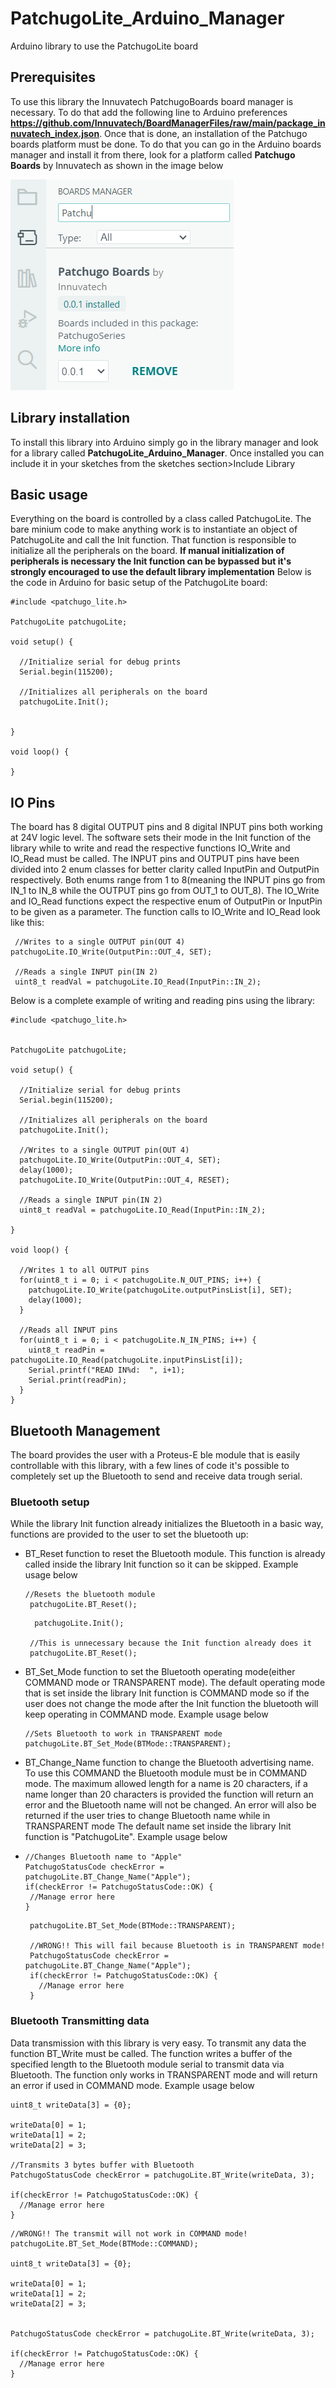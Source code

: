 # PatchugoLite_Arduino_Manager
Arduino library to use the PatchugoLite board

## Prerequisites
To use this library the Innuvatech PatchugoBoards board manager is necessary. To do that add the following line to Arduino preferences **https://github.com/Innuvatech/BoardManagerFiles/raw/main/package_innuvatech_index.json**. Once that is done, an installation of the Patchugo boards platform must be done. To do that you can go in the Arduino boards manager and install it from there, look for a platform called **Patchugo Boards** by Innuvatech as shown in the image below

![Boards manager image](https://github.com/Innuvatech/PatchugoLite_Arduino_Manager/blob/main/docs/images/Patchugo_Boards.png)



## Library installation
To install this library into Arduino simply go in the library manager and look for a library called **PatchugoLite_Arduino_Manager**. Once installed you can include it in your sketches from the sketches section>Include Library

## Basic usage

Everything on the board is controlled by a class called PatchugoLite. The bare minium code to make anything work is to instantiate an object of PatchugoLite and call the Init function. That function is responsible to initialize all the peripherals on the board. **If manual initialization of peripherals is necessary the Init function can be bypassed but it's strongly encouraged to use the default library implementation** Below is the code in Arduino for basic setup of the PatchugoLite board:

```
#include <patchugo_lite.h>

PatchugoLite patchugoLite;

void setup() {

  //Initialize serial for debug prints
  Serial.begin(115200);
  
  //Initializes all peripherals on the board
  patchugoLite.Init();


}

void loop() {

}
```

## IO Pins

The board has 8 digital OUTPUT pins and 8 digital INPUT pins both working at 24V logic level. The software sets their mode in the Init function of the library while to write and read the respective functions IO_Write and IO_Read must be called. The INPUT pins and OUTPUT pins have been divided into 2 enum classes for better clarity called InputPin and OutputPin respectively. Both enums range from 1 to 8(meaning the INPUT pins go from IN_1 to IN_8 while the OUTPUT pins go from OUT_1 to OUT_8). The IO_Write and IO_Read functions expect the respective enum of OutputPin or InputPin to be given as a parameter. The function calls to IO_Write and IO_Read look like this:
```
 //Writes to a single OUTPUT pin(OUT 4)
patchugoLite.IO_Write(OutputPin::OUT_4, SET);

 //Reads a single INPUT pin(IN 2)
 uint8_t readVal = patchugoLite.IO_Read(InputPin::IN_2);
```

Below is a complete example of writing and reading pins using the library:
```
#include <patchugo_lite.h>


PatchugoLite patchugoLite;

void setup() {

  //Initialize serial for debug prints
  Serial.begin(115200);
  
  //Initializes all peripherals on the board
  patchugoLite.Init();

  //Writes to a single OUTPUT pin(OUT 4)
  patchugoLite.IO_Write(OutputPin::OUT_4, SET);
  delay(1000);
  patchugoLite.IO_Write(OutputPin::OUT_4, RESET);

  //Reads a single INPUT pin(IN 2)
  uint8_t readVal = patchugoLite.IO_Read(InputPin::IN_2);

}

void loop() {

  //Writes 1 to all OUTPUT pins
  for(uint8_t i = 0; i < patchugoLite.N_OUT_PINS; i++) {
    patchugoLite.IO_Write(patchugoLite.outputPinsList[i], SET);
    delay(1000);
  }

  //Reads all INPUT pins
  for(uint8_t i = 0; i < patchugoLite.N_IN_PINS; i++) {
    uint8_t readPin = patchugoLite.IO_Read(patchugoLite.inputPinsList[i]);
    Serial.printf("READ IN%d:  ", i+1);
    Serial.print(readPin);
  }
}
```

## Bluetooth Management

The board provides the user with a Proteus-E ble module that is easily controllable with this library, with a few lines of code it's possible to completely set up the Bluetooth to send and receive data trough serial.

### Bluetooth setup

While the library Init function already initializes the Bluetooth in a basic way, functions are provided to the user to set the bluetooth up:
  - BT_Reset function to reset the Bluetooth module. This function is already called inside the library Init function so it can be skipped. Example usage below
     ```
     //Resets the bluetooth module
      patchugoLite.BT_Reset();
     ```
     
     ```
       patchugoLite.Init();

      //This is unnecessary because the Init function already does it
      patchugoLite.BT_Reset();
     ```

   - BT_Set_Mode function to set the Bluetooth operating mode(either COMMAND mode or TRANSPARENT mode). The default operating mode that is set inside the 
      library Init function is COMMAND mode so if the user does not change the mode after the Init function the bluetooth will keep operating in COMMAND mode. 
      Example usage below
     
      ```
      //Sets Bluetooth to work in TRANSPARENT mode
      patchugoLite.BT_Set_Mode(BTMode::TRANSPARENT);
      ```

   - BT_Change_Name function to change the Bluetooth advertising name. To use this COMMAND the Bluetooth module must be in COMMAND mode. The maximum allowed            length for a name is 20 characters, if a name longer than 20 characters is provided the function will return an error and the Bluetooth name will not be           changed. An error will also be returned if the user tries to change Bluetooth name while in TRANSPARENT mode The default name set inside the library Init          function is "PatchugoLite". Example usage below
   - 
     ```
     //Changes Bluetooth name to "Apple"
     PatchugoStatusCode checkError = patchugoLite.BT_Change_Name("Apple");
     if(checkError != PatchugoStatusCode::OK) {
      //Manage error here
     }
     ```
     
     ```
      patchugoLite.BT_Set_Mode(BTMode::TRANSPARENT);

      //WRONG!! This will fail because Bluetooth is in TRANSPARENT mode!
      PatchugoStatusCode checkError = patchugoLite.BT_Change_Name("Apple");
      if(checkError != PatchugoStatusCode::OK) {
        //Manage error here
      }
      ```

   ### Bluetooth Transmitting data

   Data transmission with this library is very easy. To transmit any data the function BT_Write must be called. The function writes a buffer of the specified         length to the Bluetooth module serial to transmit data via Bluetooth. The function only works in TRANSPARENT mode and will return an error if used in COMMAND      mode. Example usage below 
   
  ```
  uint8_t writeData[3] = {0};

  writeData[0] = 1;
  writeData[1] = 2;
  writeData[2] = 3;

  //Transmits 3 bytes buffer with Bluetooth
  PatchugoStatusCode checkError = patchugoLite.BT_Write(writeData, 3);

  if(checkError != PatchugoStatusCode::OK) {
    //Manage error here
  }
  ```

  ```
 //WRONG!! The transmit will not work in COMMAND mode!
  patchugoLite.BT_Set_Mode(BTMode::COMMAND);

  uint8_t writeData[3] = {0};

  writeData[0] = 1;
  writeData[1] = 2;
  writeData[2] = 3;

  
  PatchugoStatusCode checkError = patchugoLite.BT_Write(writeData, 3);

  if(checkError != PatchugoStatusCode::OK) {
    //Manage error here
  }
  ```
   


